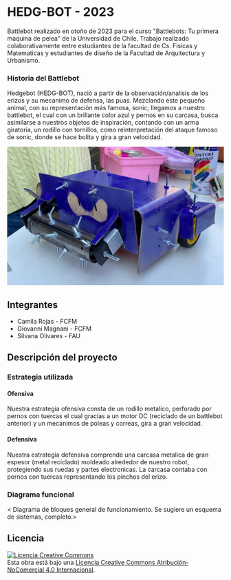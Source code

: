 # HEDG-BOT - 2023
Battlebot realizado en otoño de 2023 para el curso "Battlebots: Tu primera maquina de pelea" de la Universidad de Chile. Trabajo realizado colaborativamente entre estudiantes de la facultad de Cs. Fisicas y Matematicas y estudiantes de diseño de la Facultad de Arquitectura y Urbanismo.

### Historia del Battlebot

Hedgebot (HEDG-BOT), nació a partir de la observación/analisis de los erizos y su mecanimo de defensa, las puas. Mezclando este pequeño animal, con su representación más famosa, sonic; llegamos a nuestro battlebot, el cual con un brillante color azul y pernos en su carcasa, busca asimilarse a nuestros objetos de inspiración, contando con un arma giratoria, un rodillo con tornillos, como reinterpretación del ataque famoso de sonic, donde se hace bolita y gira a gran velocidad. 

![Robot Ejemplo](/multimedia/FotoHedgebot.jpeg)

## Integrantes
- Camila Rojas - FCFM
- Giovanni Magnani - FCFM
- Silvana Olivares - FAU

## Descripción del proyecto
  
### Estrategia utilizada
  
#### Ofensiva
Nuestra estrategia ofensiva consta de un rodillo metalico, perforado por pernos con tuercas el cual gracias a un motor DC (reciclado de un battlebot anterior) y un mecanimos de poleas y correas, gira a gran velocidad.

#### Defensiva
Nuestra estrategia defensiva comprende una carcasa metalica de gran espesor (metal reciclado) moldeado alrededor de nuestro robot, protegiendo sus ruedas y partes electronicas. La carcasa contaba con pernos con tuercas representando los pinchos del erizo.

### Diagrama funcional
< Diagrama de bloques general de funcionamiento. Se sugiere un esquema de sistemas, completo.>

## Licencia
<a rel="license" href="http://creativecommons.org/licenses/by-nc/4.0/"><img alt="Licencia Creative Commons" style="border-width:0" src="https://i.creativecommons.org/l/by-nc/4.0/88x31.png" /></a><br />Esta obra está bajo una <a rel="license" href="http://creativecommons.org/licenses/by-nc/4.0/">Licencia Creative Commons Atribución-NoComercial 4.0 Internacional</a>.
